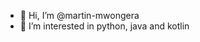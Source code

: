 - 👋 Hi, I’m @martin-mwongera
- 👀 I’m interested in python, java and kotlin

<!---
martin-mwongera/martin-mwongera is a ✨ special ✨ repository because its `README.md` (this file) appears on your GitHub profile.
You can click the Preview link to take a look at your changes.
--->
